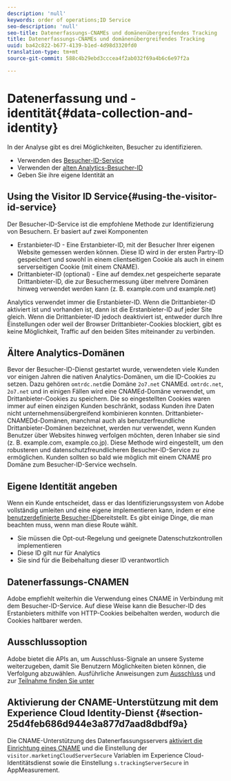 ```yaml
---
description: 'null'
keywords: order of operations;ID Service
seo-description: 'null'
seo-title: Datenerfassungs-CNAMEs und domänenübergreifendes Tracking
title: Datenerfassungs-CNAMEs und domänenübergreifendes Tracking
uuid: ba42c822-b677-4139-b1ed-4d98d3320fd0
translation-type: tm+mt
source-git-commit: 588c4b29ebd3cccea4f2ab032f69a4b6c6e97f2a

---
```



# Datenerfassung und -identität{#data-collection-and-identity}

In der Analyse gibt es drei Möglichkeiten, Besucher zu identifizieren.

- Verwenden des [Besucher-ID-Service](https://docs.adobe.com/content/help/en/id-service/using/home.md)
- Verwenden der [alten Analytics-Besucher-ID](https://docs.adobe.com/content/help/en/analytics/implementation/javascript-implementation/unique-visitors/visid-overview.md)
- Geben Sie ihre eigene Identität an

## Using the Visitor ID Service{#using-the-visitor-id-service}

Der Besucher-ID-Service ist die empfohlene Methode zur Identifizierung von Besuchern. Er basiert auf zwei Komponenten

- Erstanbieter-ID - Eine Erstanbieter-ID, mit der Besucher Ihrer eigenen Website gemessen werden können. Diese ID wird in der ersten Partry-ID gespeichert und sowohl in einem clientseitigen Cookie als auch in einem serverseitigen Cookie (mit einem CNAME).
- Drittanbieter-ID (optional) - Eine auf demdex.net gespeicherte separate Drittanbieter-ID, die zur Besuchermessung über mehrere Domänen hinweg verwendet werden kann (z. B. example.com und example.net)

Analytics verwendet immer die Erstanbieter-ID. Wenn die Drittanbieter-ID aktiviert ist und vorhanden ist, dann ist die Erstanbieter-ID auf jeder Site gleich. Wenn die Drittanbieter-ID jedoch deaktiviert ist, entweder durch Ihre Einstellungen oder weil der Browser Drittanbieter-Cookies blockiert, gibt es keine Möglichkeit, Traffic auf den beiden Sites miteinander zu verbinden.

## Ältere Analytics-Domänen

Bevor der Besucher-ID-Dienst gestartet wurde, verwendeten viele Kunden vor einigen Jahren die nativen Analytics-Domänen, um die ID-Cookies zu setzen. Dazu gehören `omtrdc.net`die Domäne `2o7.net` CNAMEd. `omtrdc.net`, `2o7.net` und in einigen Fällen wird eine CNAMEd-Domäne verwendet, um Drittanbieter-Cookies zu speichern. Die so eingestellten Cookies waren immer auf einen einzigen Kunden beschränkt, sodass Kunden ihre Daten nicht unternehmensübergreifend kombinieren konnten. Drittanbieter-CNAMEDd-Domänen, manchmal auch als benutzerfreundliche Drittanbieter-Domänen bezeichnet, werden nur verwendet, wenn Kunden Benutzer über Websites hinweg verfolgen möchten, deren Inhaber sie sind (z. B. example.com, example.co.jp). Diese Methode wird eingestellt, um den robusteren und datenschutzfreundlicheren Besucher-ID-Service zu ermöglichen. Kunden sollten so bald wie möglich mit einem CNAME pro Domäne zum Besucher-ID-Service wechseln.

## Eigene Identität angeben

Wenn ein Kunde entscheidet, dass er das Identifizierungssystem von Adobe vollständig umleiten und eine eigene implementieren kann, indem er eine [benutzerdefinierte Besucher-ID](https://docs.adobe.com/content/help/en/analytics/implementation/javascript-implementation/unique-visitors/visid-custom.md)bereitstellt. Es gibt einige Dinge, die man beachten muss, wenn man diese Route wählt.

- Sie müssen die Opt-out-Regelung und geeignete Datenschutzkontrollen implementieren
- Diese ID gilt nur für Analytics
- Sie sind für die Beibehaltung dieser ID verantwortlich

## Datenerfassungs-CNAMEN

Adobe empfiehlt weiterhin die Verwendung eines CNAME in Verbindung mit dem Besucher-ID-Service. Auf diese Weise kann die Besucher-ID des Erstanbieters mithilfe von HTTP-Cookies beibehalten werden, wodurch die Cookies haltbarer werden.

## Ausschlussoption

Adobe bietet die APIs an, um Ausschluss-Signale an unsere Systeme weiterzugeben, damit Sie Benutzern Möglichkeiten bieten können, die Verfolgung abzuwählen. Ausführliche Anweisungen zum [Ausschluss](https://docs.adobe.com/content/help/en/analytics/implementation/javascript-implementation/data-collection/opt-out.md) und zur [Teilnahme finden Sie unter](https://docs.adobe.com/content/help/en/id-service/using/implementation-guides/opt-in-service/optin-overview.md)

## Aktivierung der CNAME-Unterstützung mit dem Experience Cloud Identity-Dienst {#section-25d4feb686d944e3a877d7aad8dbdf9a}

Die CNAME-Unterstützung des Datenerfassungsservers [aktiviert die Einrichtung eines CNAME](https://docs.adobe.com/content/help/en/core-services/interface/ec-cookies/cookies-first-party.md) und die Einstellung der `visitor.marketingCloudServerSecure` Variablen im Experience Cloud-Identitätsdienst sowie die Einstellung `s.trackingServerSecure` in AppMeasurement.
